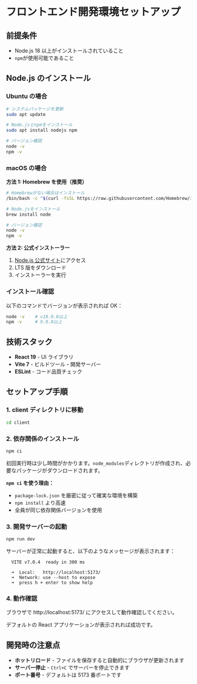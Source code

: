 # フロントエンド開発環境セットアップ

## 前提条件

- Node.js 18 以上がインストールされていること
- `npm`が使用可能であること

## Node.js のインストール

### Ubuntu の場合

```bash
# システムパッケージを更新
sudo apt update

# Node.jsとnpmをインストール
sudo apt install nodejs npm

# バージョン確認
node -v
npm -v
```

### macOS の場合

**方法 1: Homebrew を使用（推奨）**

```bash
# Homebrewがない場合はインストール
/bin/bash -c "$(curl -fsSL https://raw.githubusercontent.com/Homebrew/install/HEAD/install.sh)"

# Node.jsをインストール
brew install node

# バージョン確認
node -v
npm -v
```

**方法 2: 公式インストーラー**

1. [Node.js 公式サイト](https://nodejs.org/)にアクセス
2. LTS 版をダウンロード
3. インストーラーを実行

### インストール確認

以下のコマンドでバージョンが表示されれば OK：

```bash
node -v    # v18.0.0以上
npm -v     # 9.0.0以上
```

## 技術スタック

- **React 19** - UI ライブラリ
- **Vite 7** - ビルドツール・開発サーバー
- **ESLint** - コード品質チェック

## セットアップ手順

### 1. client ディレクトリに移動

```bash
cd client
```

### 2. 依存関係のインストール

```bash
npm ci
```

初回実行時は少し時間がかかります。`node_modules`ディレクトリが作成され、必要なパッケージがダウンロードされます。

**`npm ci` を使う理由：**

- `package-lock.json` を厳密に従って確実な環境を構築
- `npm install` より高速
- 全員が同じ依存関係バージョンを使用

### 3. 開発サーバーの起動

```bash
npm run dev
```

サーバーが正常に起動すると、以下のようなメッセージが表示されます：

```
  VITE v7.0.4  ready in 300 ms

  ➜  Local:   http://localhost:5173/
  ➜  Network: use --host to expose
  ➜  press h + enter to show help
```

### 4. 動作確認

ブラウザで http://localhost:5173/ にアクセスして動作確認してください。

デフォルトの React アプリケーションが表示されれば成功です。

## 開発時の注意点

- **ホットリロード** - ファイルを保存すると自動的にブラウザが更新されます
- **サーバー停止** - `Ctrl+C` でサーバーを停止できます
- **ポート番号** - デフォルトは 5173 番ポートです
